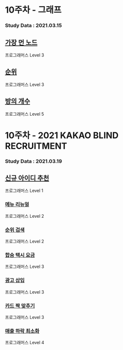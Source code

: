 # 10주차 - 그래프

### Study Data : 2021.03.15

## [가장 먼 노드](https://programmers.co.kr/learn/courses/30/lessons/49189)
프로그래머스 Level 3

## [순위](https://programmers.co.kr/learn/courses/30/lessons/49191)
프로그래머스 Level 3

## [방의 개수](https://programmers.co.kr/learn/courses/30/lessons/49190)
프로그래머스 Level 5

# 10주차 - 2021 KAKAO BLIND RECRUITMENT

### Study Data : 2021.03.19

## [신규 아이디 추천](https://programmers.co.kr/learn/courses/30/lessons/72410)
프로그래머스 Level 1

### [메뉴 리뉴얼](https://programmers.co.kr/learn/courses/30/lessons/72411)
프로그래머스 Level 2

### [순위 검색](https://programmers.co.kr/learn/courses/30/lessons/72412)
프로그래머스 Level 2

### [합승 택시 요금](https://programmers.co.kr/learn/courses/30/lessons/72413)
프로그래머스 Level 3

### [광고 삽입](https://programmers.co.kr/learn/courses/30/lessons/72414)
프로그래머스 Level 3

### [카드 짝 맞추기](https://programmers.co.kr/learn/courses/30/lessons/72415)
프로그래머스 Level 3

### [매출 하락 최소화](https://programmers.co.kr/learn/courses/30/lessons/72416)
프로그래머스 Level 4



